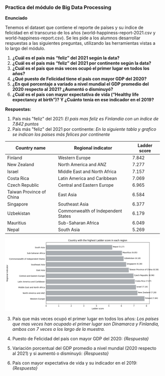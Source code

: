 
### Practica del módulo de Big Data Processing

**Enunciado**

Tenemos el dataset que contiene el reporte de países y su índice de felicidad en el transcurso de los años (world-happiness-report-2021.csv y world-happiness-report.csv). Se les pide a los alumnos desarrollar respuestas a las siguientes preguntas, utilizando las herramientas vistas a lo largo del módulo.

1. **¿Cuál es el país más “feliz” del 2021 según la data?**
2. **¿Cuál es el país más “feliz” del 2021 por continente según la data?**
3. **¿Cuál es el país que más veces ocupó el primer lugar en todos los años?**
4. **¿Qué puesto de Felicidad tiene el país con mayor GDP del 2020?**
5. **¿En qué porcentaje a variado a nivel mundial el GDP promedio del 2020 respecto al 2021? ¿Aumentó o disminuyó?**
6. **¿Cuál es el país con mayor expectativa de vida (“Healthy life expectancy at birth”)? Y ¿Cuánto tenía en ese indicador en el 2019?**

**Respuestas:**

1. País más "feliz" del 2021:
   *El pais mas feliz es Finlandia con un índice de  7.842 puntos*
3. País más "feliz" del 2021 por continente:
   *En la siguiente tabla y grafico se indican los paises más felices por continente*
   
| Country name           | Regional indicator             | Ladder score |
|------------------------|--------------------------------|--------------|
| Finland                | Western Europe                 | 7.842        |
| New Zealand            | North America and ANZ          | 7.277        |
| Israel                 | Middle East and North Africa   | 7.157        |
| Costa Rica             | Latin America and Caribbean    | 7.069        |
| Czech Republic         | Central and Eastern Europe     | 6.965        |
| Taiwan Province of China| East Asia                      | 6.584        |
| Singapore              | Southeast Asia                 | 6.377        |
| Uzbekistan             | Commonwealth of Independent States | 6.179     |
| Mauritius              | Sub-Saharan Africa             | 6.049        |
| Nepal                  | South Asia                     | 5.269        |


![Tabla Ejercicio 2](https://github.com/FLD1990/BigDataProcessingKc/raw/main/Tablas/Tabla%20Ejercicio%202.png)


3. País que más veces ocupó el primer lugar en todos los años:
   *Los paises que mas veces han ocupado el primer lugar son Dinamarca y Finlandia, ambos con 7 veces a los largo de la muestra.*

   
8. Puesto de Felicidad del país con mayor GDP del 2020: *{Respuesta}*
9. Variación porcentual del GDP promedio a nivel mundial (2020 respecto al 2021) y si aumentó o disminuyó: *{Respuesta}*
10. País con mayor expectativa de vida y su indicador en el 2019: *{Respuesta}*
